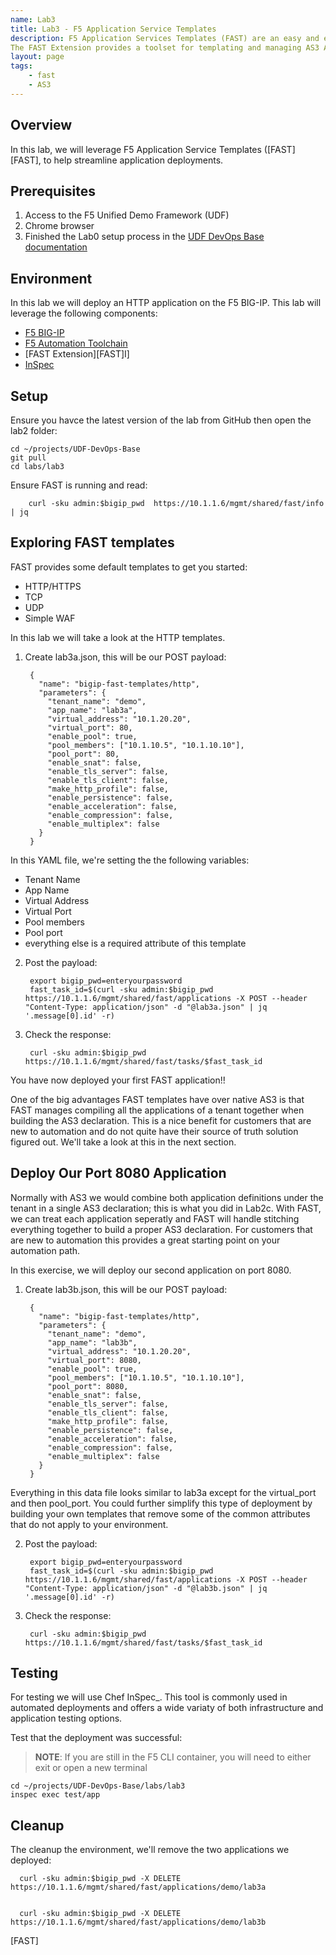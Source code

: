 ```yaml
---
name: Lab3
title: Lab3 - F5 Application Service Templates
description: F5 Application Services Templates (FAST) are an easy and effective way to deploy applications on the BIG-IP system using AS3.
The FAST Extension provides a toolset for templating and managing AS3 Applications on BIG-IP.
layout: page
tags: 
    - fast
    - AS3
---
```

## Overview

In this lab, we will leverage F5 Application Service Templates ([FAST][FAST], to help streamline application deployments.

## Prerequisites

1. Access to the F5 Unified Demo Framework (UDF)
2. Chrome browser
3. Finished the Lab0 setup process in the [UDF DevOps Base documentation][UDF DevOps Base documentation]

## Environment

In this lab we will deploy an HTTP application on the F5 BIG-IP.  This lab will
leverage the following components:

* [F5 BIG-IP][F5 BIG-IP]
* [F5 Automation Toolchain][F5 Automation Toolchain]
* [FAST Extension][FAST]I]
* [InSpec][InSpec]

## Setup
Ensure you havce the latest version of the lab from GitHub then open the lab2 folder:

    cd ~/projects/UDF-DevOps-Base
    git pull
    cd labs/lab3

Ensure FAST is running and read:

        curl -sku admin:$bigip_pwd  https://10.1.1.6/mgmt/shared/fast/info | jq

## Exploring FAST templates

FAST provides some default templates to get you started:
* HTTP/HTTPS
* TCP
* UDP
* Simple WAF

In this lab we will take a look at the HTTP templates. 

1. Create lab3a.json, this will be our POST payload:

        {
          "name": "bigip-fast-templates/http",
          "parameters": {
            "tenant_name": "demo",
            "app_name": "lab3a",
            "virtual_address": "10.1.20.20",
            "virtual_port": 80,
            "enable_pool": true, 
            "pool_members": ["10.1.10.5", "10.1.10.10"],
            "pool_port": 80,
            "enable_snat": false, 
            "enable_tls_server": false, 
            "enable_tls_client": false, 
            "make_http_profile": false, 
            "enable_persistence": false, 
            "enable_acceleration": false, 
            "enable_compression": false, 
            "enable_multiplex": false
          }
        }
  
  In this YAML file, we're setting the the following variables:

  * Tenant Name
  * App Name
  * Virtual Address
  * Virtual Port
  * Pool members
  * Pool port
  * everything else is a required attribute of this template

2. Post the payload:

        export bigip_pwd=enteryourpassword
        fast_task_id=$(curl -sku admin:$bigip_pwd  https://10.1.1.6/mgmt/shared/fast/applications -X POST --header "Content-Type: application/json" -d "@lab3a.json" | jq '.message[0].id' -r)

3. Check the response:

        curl -sku admin:$bigip_pwd  https://10.1.1.6/mgmt/shared/fast/tasks/$fast_task_id


You have now deployed your first FAST application!! 

One of the big advantages FAST templates have over native AS3 is that FAST manages compiling all the applications of a tenant together when building the AS3 declaration.  This is a nice benefit for customers that are new to automation and do not quite have their source of truth solution figured out.  We'll take a look at this in the next section.

## Deploy Our Port 8080 Application
Normally with AS3 we would combine both application definitions under the tenant in a single AS3 declaration; this is what you did in Lab2c.  With FAST, we can treat each application seperatly and FAST will handle stitching everything together to build a proper AS3 declaration.  For customers that are new to automation this provides a great starting point on your automation path.

In this exercise, we will deploy our second application on port 8080.


1. Create lab3b.json, this will be our POST payload:

        {
          "name": "bigip-fast-templates/http",
          "parameters": {
            "tenant_name": "demo",
            "app_name": "lab3b",
            "virtual_address": "10.1.20.20",
            "virtual_port": 8080,
            "enable_pool": true, 
            "pool_members": ["10.1.10.5", "10.1.10.10"],
            "pool_port": 8080,
            "enable_snat": false, 
            "enable_tls_server": false, 
            "enable_tls_client": false, 
            "make_http_profile": false, 
            "enable_persistence": false, 
            "enable_acceleration": false, 
            "enable_compression": false, 
            "enable_multiplex": false
          }
        }

  Everything in this data file looks similar to lab3a except for the virtual_port and then pool_port.  You could further simplify this type of deployment by building your own templates that remove some of the common attributes that do not apply to your environment.

2. Post the payload:

        export bigip_pwd=enteryourpassword
        fast_task_id=$(curl -sku admin:$bigip_pwd  https://10.1.1.6/mgmt/shared/fast/applications -X POST --header "Content-Type: application/json" -d "@lab3b.json" | jq '.message[0].id' -r)

3. Check the response:

        curl -sku admin:$bigip_pwd  https://10.1.1.6/mgmt/shared/fast/tasks/$fast_task_id


## Testing

For testing we will use Chef InSpec_.
This tool is commonly used in automated deployments and offers
a wide variaty of both infrastructure and application testing options.

Test that the deployment was successful:

  > **NOTE**: If you are still in the F5 CLI container, you will need to either exit or open a new terminal

    cd ~/projects/UDF-DevOps-Base/labs/lab3
    inspec exec test/app

## Cleanup

The cleanup the environment, we'll remove the two applications we deployed:

      curl -sku admin:$bigip_pwd -X DELETE https://10.1.1.6/mgmt/shared/fast/applications/demo/lab3a
      

      curl -sku admin:$bigip_pwd -X DELETE https://10.1.1.6/mgmt/shared/fast/applications/demo/lab3b 


[F5 CLI]: https://clouddocs.f5.com/sdk/f5-cli/
[UDF DevOps Base documentation]: https://udf-devops-base.readthedocs.io/en/latest/
[F5 BIG-IP]: https://www.f5.com/products/big-ip-services/virtual-editions
[F5 Automation Toolchain]: https://www.f5.com/products/automation-and-orchestration
[InSpec]: https://www.inspec.io/
[FAST]